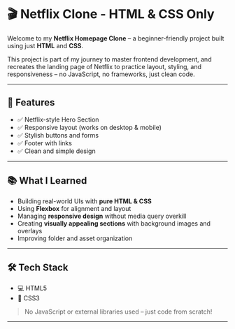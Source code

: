 # 🎬 Netflix Clone - HTML & CSS Only

Welcome to my **Netflix Homepage Clone** – a beginner-friendly project built using just **HTML** and **CSS**.

This project is part of my journey to master frontend development, and recreates the landing page of Netflix to practice layout, styling, and responsiveness – no JavaScript, no frameworks, just clean code.

---

## 🌟 Features

- ✅ Netflix-style Hero Section
- ✅ Responsive layout (works on desktop & mobile)
- ✅ Stylish buttons and forms
- ✅ Footer with links
- ✅ Clean and simple design

---

## 📚 What I Learned

- Building real-world UIs with **pure HTML & CSS**
- Using **Flexbox** for alignment and layout
- Managing **responsive design** without media query overkill
- Creating **visually appealing sections** with background images and overlays
- Improving folder and asset organization

---

## 🛠 Tech Stack

- 💻 HTML5  
- 🎨 CSS3  
> No JavaScript or external libraries used – just code from scratch!

---

